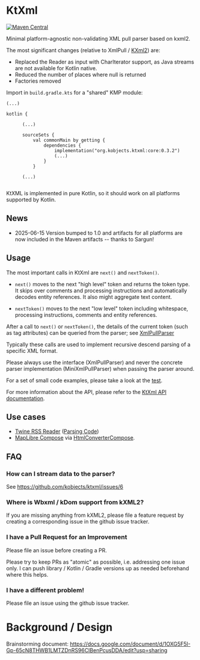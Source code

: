 # KtXml

[![Maven Central](https://maven-badges.herokuapp.com/maven-central/org.kobjects.ktxml/core/badge.svg)](https://maven-badges.herokuapp.com/maven-central/org.kobjects.ktxml/core)

Minimal platform-agnostic non-validating XML pull parser based on kxml2.

The most significant changes (relative to XmlPull / [KXml2](https://github.com/kobjects/kxml2)) are:

- Replaced the Reader as input with CharIterator support, as Java streams are not available for Kotlin native.
- Reduced the number of places where null is returned
- Factories removed

Import in `build.gradle.kts` for a "shared" KMP module:

```
(...)

kotlin {
  
      (...)
  
      sourceSets {
          val commonMain by getting {
              dependencies {
                  implementation("org.kobjects.ktxml:core:0.3.2")
                  (...)
              }
          }
          
      (...)  
              
```

KtXML is implemented in pure Kotlin, so it should work on all platforms supported by Kotlin.


## News

- 2025-06-15 Version bumped to 1.0 and artifacts for all platforms are now included in the Maven artifacts -- thanks to Sargun!

## Usage

The most important calls in KtXml are `next()` and `nextToken()`. 

- `next()` moves to the next "high level" token and returns the token type. It skips over 
  comments and processing instructions and automatically decodes entity references. It also might
  aggregate text content.

- `nextToken()` moves to the next "low level" token including whitespace, processing instructions,
  comments and entity references.

After a call to `next()` or `nextToken()`, the details of the current token (such as tag attributes) 
can be queried from the parser; see [XmlPullParser](https://github.com/kobjects/ktxml/blob/main/core/src/commonMain/kotlin/org/kobjects/ktxml/api/XmlPullParser.kt)

Typically these calls are used to implement recursive descend parsing of a specific XML format.

Please always use the interface (XmlPullParser) and never the concrete parser implementation
(MiniXmlPullParser) when passing the parser around.

For a set of small code examples, please take a look at the [test](https://github.com/kobjects/ktxml/blob/main/core/src/commonTest/kotlin/org/kobjects/ktxml/KtXmlTest.kt).

For more information about the API, please refer to the [KtXml API documentation](https://kobjects.org/ktxml/dokka/).

## Use cases

- [Twine RSS Reader](https://github.com/msasikanth/twine/)
  ([Parsing Code](https://github.com/msasikanth/twine/tree/main/core/network/src/commonMain/kotlin/dev/sasikanth/rss/reader/core/network/parser))
- [MapLibre Compose](https://github.com/maplibre/maplibre-compose) via [HtmlConverterCompose](https://github.com/cbeyls/HtmlConverterCompose). 

## FAQ

### How can I stream data to the parser? 

See https://github.com/kobjects/ktxml/issues/6

### Where is Wbxml / kDom support from kXML2?

If you are missing anything from kXML2, please file a feature request by creating a corresponding
issue in the github issue tracker.

### I have a Pull Request for an Improvement

Please file an issue before creating a PR.

Please try to keep PRs as "atomic" as possible, i.e. addressing one issue only. I can push library / Kotlin / Gradle versions up as needed beforehand where this helps.


### I have a different problem!

Please file an issue using the github issue tracker.

# Background / Design

Brainstorming document: https://docs.google.com/document/d/1OXG5F5I-Gp-65cN8THWB1LMTZDnRS96CIBenPcusDDA/edit?usp=sharing
